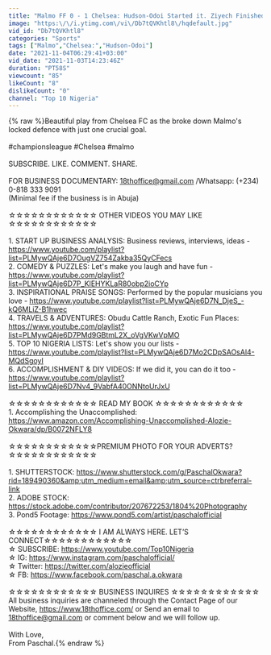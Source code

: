 ```yaml
---
title: "Malmo FF 0 - 1 Chelsea: Hudson-Odoi Started it. Ziyech Finished it."
image: "https:\/\/i.ytimg.com\/vi\/Db7tQVKhtl8\/hqdefault.jpg"
vid_id: "Db7tQVKhtl8"
categories: "Sports"
tags: ["Malmo","Chelsea:","Hudson-Odoi"]
date: "2021-11-04T06:29:41+03:00"
vid_date: "2021-11-03T14:23:46Z"
duration: "PT58S"
viewcount: "85"
likeCount: "8"
dislikeCount: "0"
channel: "Top 10 Nigeria"
---
```

{% raw %}Beautiful play from Chelsea FC as the broke down Malmo's locked defence with just one crucial goal. <br /><br />#championsleague #Chelsea #malmo  <br /><br />SUBSCRIBE. LIKE. COMMENT. SHARE.<br /><br />FOR BUSINESS DOCUMENTARY: 18thoffice@gmail.com /Whatsapp: (+234) 0-818 333 9091<br />(Minimal fee if the business is in Abuja)<br /><br />☆☆☆☆☆☆☆☆☆☆☆☆ OTHER VIDEOS YOU MAY LIKE ☆☆☆☆☆☆☆☆☆☆☆☆<br /><br />1. START UP BUSINESS ANALYSIS: Business reviews, interviews, ideas - <a rel="nofollow" target="blank" href="https://www.youtube.com/playlist?list=PLMywQAje6D7OugVZ754Zakba35QyCFecs">https://www.youtube.com/playlist?list=PLMywQAje6D7OugVZ754Zakba35QyCFecs</a><br />2. COMEDY &amp; PUZZLES: Let's make you laugh and have fun - <a rel="nofollow" target="blank" href="https://www.youtube.com/playlist?list=PLMywQAje6D7P_KlEHYKLaR80obp2ioCYp">https://www.youtube.com/playlist?list=PLMywQAje6D7P_KlEHYKLaR80obp2ioCYp</a><br />3. INSPIRATIONAL PRAISE SONGS: Performed by the popular musicians you love - <a rel="nofollow" target="blank" href="https://www.youtube.com/playlist?list=PLMywQAje6D7N_DjeS_-kQ6MLiZ-B1hwec">https://www.youtube.com/playlist?list=PLMywQAje6D7N_DjeS_-kQ6MLiZ-B1hwec</a><br />4. TRAVELS &amp; ADVENTURES: Obudu Cattle Ranch, Exotic Fun Places: <a rel="nofollow" target="blank" href="https://www.youtube.com/playlist?list=PLMywQAje6D7PMd9GBtmL2X_oVgVKwVpMO">https://www.youtube.com/playlist?list=PLMywQAje6D7PMd9GBtmL2X_oVgVKwVpMO</a><br />5. TOP 10 NIGERIA LISTS: Let's show you our lists - <a rel="nofollow" target="blank" href="https://www.youtube.com/playlist?list=PLMywQAje6D7Mo2CDpSAOsAl4-MQdSgoyI">https://www.youtube.com/playlist?list=PLMywQAje6D7Mo2CDpSAOsAl4-MQdSgoyI</a><br />6. ACCOMPLISHMENT &amp; DIY VIDEOS: If we did it, you can do it too - <a rel="nofollow" target="blank" href="https://www.youtube.com/playlist?list=PLMywQAje6D7Nv4_9VabfA40ONNtoUrJxU">https://www.youtube.com/playlist?list=PLMywQAje6D7Nv4_9VabfA40ONNtoUrJxU</a><br /><br />☆☆☆☆☆☆☆☆☆☆☆☆ READ MY BOOK ☆☆☆☆☆☆☆☆☆☆☆☆<br />1. Accomplishing the Unaccomplished: <a rel="nofollow" target="blank" href="https://www.amazon.com/Accomplishing-Unaccomplished-Alozie-Okwara/dp/B0072NFLY8">https://www.amazon.com/Accomplishing-Unaccomplished-Alozie-Okwara/dp/B0072NFLY8</a><br /><br />☆☆☆☆☆☆☆☆☆☆☆☆PREMIUM PHOTO FOR YOUR ADVERTS? ☆☆☆☆☆☆☆☆☆☆☆☆<br /><br />1. SHUTTERSTOCK: <a rel="nofollow" target="blank" href="https://www.shutterstock.com/g/PaschalOkwara?rid=189490360&amp;utm_medium=email&amp;utm_source=ctrbreferral-link">https://www.shutterstock.com/g/PaschalOkwara?rid=189490360&amp;utm_medium=email&amp;utm_source=ctrbreferral-link</a><br />2. ADOBE STOCK: <a rel="nofollow" target="blank" href="https://stock.adobe.com/contributor/207672253/1804%20Photography">https://stock.adobe.com/contributor/207672253/1804%20Photography</a><br />3. Pond5 Footage: <a rel="nofollow" target="blank" href="https://www.pond5.com/artist/paschalofficial">https://www.pond5.com/artist/paschalofficial</a><br /><br />☆☆☆☆☆☆☆☆☆☆☆☆ I AM ALWAYS HERE. LET’S CONNECT☆☆☆☆☆☆☆☆☆☆☆☆<br />☆ SUBSCRIBE: <a rel="nofollow" target="blank" href="https://www.youtube.com/Top10Nigeria">https://www.youtube.com/Top10Nigeria</a><br />☆ IG: <a rel="nofollow" target="blank" href="https://www.instagram.com/paschalofficial/">https://www.instagram.com/paschalofficial/</a><br />☆ Twitter: <a rel="nofollow" target="blank" href="https://twitter.com/alozieofficial">https://twitter.com/alozieofficial</a><br />☆ FB: <a rel="nofollow" target="blank" href="https://www.facebook.com/paschal.a.okwara">https://www.facebook.com/paschal.a.okwara</a><br /><br />☆☆☆☆☆☆☆☆☆☆☆☆ BUSINESS INQUIRES ☆☆☆☆☆☆☆☆☆☆☆☆<br />All business inquiries are channeled through the Contact Page of our Website, <a rel="nofollow" target="blank" href="https://www.18thoffice.com/">https://www.18thoffice.com/</a> or Send an email to 18thoffice@gmail.com or comment below and we will follow up.<br /><br />With Love, <br />From Paschal.{% endraw %}
